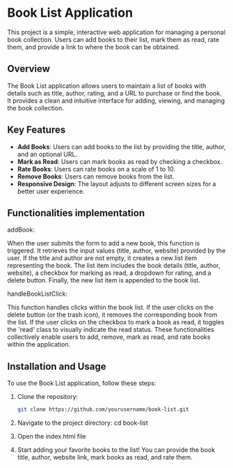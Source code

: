 # Book List Application

This project is a simple, interactive web application for managing a personal book collection. Users can add books to their list, mark them as read, rate them, and provide a link to where the book can be obtained.

## Overview

The Book List application allows users to maintain a list of books with details such as title, author, rating, and a URL to purchase or find the book. It provides a clean and intuitive interface for adding, viewing, and managing the book collection.

## Key Features

- **Add Books**: Users can add books to the list by providing the title, author, and an optional URL.
- **Mark as Read**: Users can mark books as read by checking a checkbox.
- **Rate Books**: Users can rate books on a scale of 1 to 10.
- **Remove Books**: Users can remove books from the list.
- **Responsive Design**: The layout adjusts to different screen sizes for a better user experience.

## Functionalities implementation

addBook:

When the user submits the form to add a new book, this function is triggered.
It retrieves the input values (title, author, website) provided by the user.
If the title and author are not empty, it creates a new list item representing the book.
The list item includes the book details (title, author, website), a checkbox for marking as read, a dropdown for rating, and a delete button.
Finally, the new list item is appended to the book list.


handleBookListClick:

This function handles clicks within the book list.
If the user clicks on the delete button (or the trash icon), it removes the corresponding book from the list.
If the user clicks on the checkbox to mark a book as read, it toggles the 'read' class to visually indicate the read status.
These functionalities collectively enable users to add, remove, mark as read, and rate books within the application.

## Installation and Usage

To use the Book List application, follow these steps:

1. Clone the repository:

   ```bash
   git clone https://github.com/yourusername/book-list.git

2. Navigate to the project directory:
    cd book-list

3. Open the index.html file

4. Start adding your favorite books to the list! You can provide the book title, author, website link, mark books as read, and rate them.
